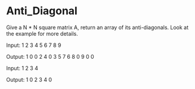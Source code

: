 # Anti_Diagonal

Give a N * N square matrix A, return an array of its anti-diagonals. Look at the example for more details.

Input:
 1 2 3
 4 5 6
 7 8 9
 
 Output:
 1 0 0
 2 4 0
 3 5 7
 6 8 0
 9 0 0

 Input:
 1 2
 3 4
 
 Output:
 1 0
 2 3
 4 0
